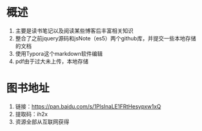 # 概述

1. 主要是读书笔记以及阅读某些博客后丰富相关知识
2. 整合了之前jquery源码和jsNote（es5）两个github库，并提交一些本地存储的文档
3. 使用Typora这个markdown软件编辑
4. pdf由于过大未上传，本地存储

# 图书地址

1. 链接：https://pan.baidu.com/s/1PlsInaLE1FRtHesypxw1xQ 
2. 提取码：ih2x 
3. 资源全部从互联网获得